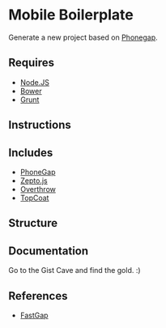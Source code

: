 # Mobile Boilerplate

Generate a new project based on [Phonegap]().

## Requires

- [Node.JS](http://nodejs.org/)
- [Bower](http://bower.io)
- [Grunt](http://gruntjs.com)


## Instructions


## Includes

- [PhoneGap](http://phonegap.com/)
- [Zepto.js](http://zeptojs.com)
- [Overthrow](http://filamentgroup.github.io/Overthrow/)
- [TopCoat](http://topcoat.io)


## Structure


## Documentation

Go to the Gist Cave and find the gold. :)

## References

- [FastGap]()
